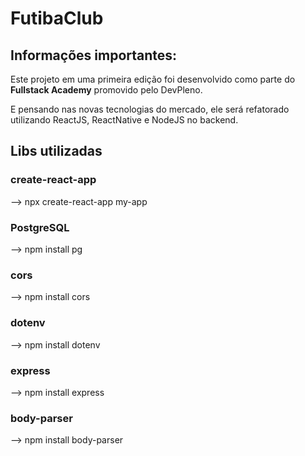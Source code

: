 # FutibaClub

## Informações importantes:

Este projeto em uma primeira edição foi desenvolvido como parte do **Fullstack Academy** promovido pelo DevPleno.

E pensando nas novas tecnologias do mercado, ele será refatorado utilizando ReactJS, ReactNative e NodeJS no backend.

## Libs utilizadas

### **create-react-app**

--> npx create-react-app my-app

### **PostgreSQL**

--> npm install pg

### **cors**

--> npm install cors

### **dotenv**

--> npm install dotenv

### **express**

--> npm install express

### **body-parser**

--> npm install body-parser
